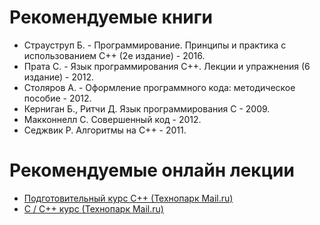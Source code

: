 # Рекомендуемые книги

- Страуструп Б. - Программирование. Принципы и практика с использованием C++ (2е издание) - 2016.
- Прата С. -  Язык программирования C++. Лекции и упражнения (6 издание) - 2012.
- Столяров А. - Оформление программного кода: методическое пособие - 2012.
- Керниган Б., Ритчи Д. Язык программирования С - 2009.
- Макконнелл С. Совершенный код - 2012.
- Седжвик Р. Алгоритмы на С++ - 2011.

# Рекомендуемые онлайн лекции
- [Подготовительный курс С++ (Технопарк Mail.ru)](https://www.youtube.com/playlist?list=PLrCZzMib1e9om_smKWkBjUQpueL1FcG1-)
- [C / C++ курс (Технопарк Mail.ru)](https://www.youtube.com/playlist?list=PLrCZzMib1e9rOysx0hgCaedIoOWNVjhQ0)
